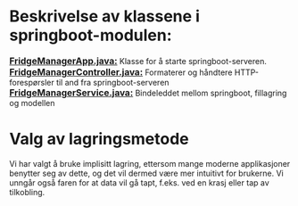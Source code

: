 **Beskrivelse av klassene i springboot-modulen:**
=
<u><font size="3">**FridgeManagerApp.java:**</font></u> Klasse for å starte springboot-serveren.    
<u><font size="3">**FridgeManagerController.java:**</font></u> Formaterer og håndtere HTTP-forespørsler til and fra springboot-serveren        
<u><font size="3">**FridgeManagerService.java:**</font></u> Bindeleddet mellom springboot, fillagring og modellen     


**Valg av lagringsmetode**
=
Vi har valgt å bruke implisitt lagring, ettersom mange moderne applikasjoner benytter seg av dette, og det vil dermed være mer intuitivt for brukerne. Vi unngår også faren for at data vil gå tapt, f.eks. ved en krasj eller tap av tilkobling. 


